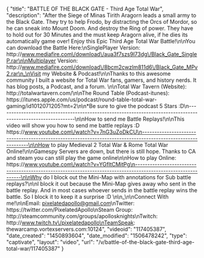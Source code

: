 {
    "title": "BATTLE OF THE BLACK GATE - Third Age Total War",
    "description": "After the Siege of Minas Tirith Aragorn leads a small army to the Black Gate.  They try to help Frodo, by distracting the Orcs of Mordor, so he can sneak into Mount Doom.  And destroy the Ring of power.  They have to hold out for 30 Minutes and the must keep Aragorn alive, if he dies its automatically game over! Enjoy this Epic Third Age Total War Battle!\n\nYou can download the Battle Here:\nSinglePlayer Version: http:\/\/www.mediafire.com\/download\/aua3f7szs9l73dg\/Black_Gate_SingleP.rar\n\nMultiplayer Version: http:\/\/www.mediafire.com\/download\/8bcm2cwzlm811d6\/Black_Gate_MPv2.rar\n_\nVisit my Website & Podcast!\n\nThanks to this awesome community I built a website for Total War fans, gamers, and history nerds.  It has blog posts, a Podcast, and a forum.  \n\nTotal War Tavern (Website): http:\/\/totalwartavern.com\/\n\nThe Round Table (Podcast-itunes): https:\/\/itunes.apple.com\/us\/podcast\/round-table-total-war-gaming\/id1012071205?mt=2\n\n*Be sure to give the podcast 5 Stars :D\n-------------------------------------------------------------------------------------------------------------\n\nHow to send me Battle Replays!\n\nThis video will show you how to send me battle replays :D https:\/\/www.youtube.com\/watch?v=7nG3uZoDkCU\n-------------------------------------------------------------------------------------------------------------\n\nHow to play Medieval 2 Total War & Rome Total War Online!\n\nGamespy Servers are down, but there is still hope.  Thanks to CA and steam you can still play the game online\n\nHow to play Online: https:\/\/www.youtube.com\/watch?v=YGfItCMitPg\n-------------------------------------------------------------------------------------------------------------\n\nWhy do I block out the Mini-Map with annotations for Sub battle replays?\n\nI block it out because the Mini-Map gives away who sent in the battle replay.  And in most cases whoever sends in the battle replay wins the battle.  So I block it to keep it a surprise :D  \n\n_\n\nConnect With me!\n\nEmail: pixelatedapollo@gmail.com\nTwitter: https:\/\/twitter.com\/PixelatedApollo\nSteam Group:  http:\/\/steamcommunity.com\/groups\/apollosknights\nTwitch: http:\/\/www.twitch.tv\/pixelatedapollo\nTeamSpeak: thewarcamp.vortexservers.com:10124",
    "videoid": "117405387",
    "date_created": "1450893604",
    "date_modified": "1506478242",
    "type": "captivate",
    "layout": "video",
    "url": "\/v\/battle-of-the-black-gate-third-age-total-war\/117405387"
}